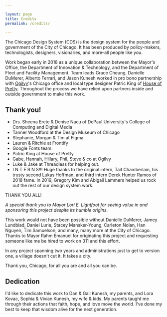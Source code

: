 ```yaml
---

layout: page
title: Credits
permalink: /credits/

---
```


The Chicago Design System (CDS) is the design system for the people and government of the City of Chicago. It has been produced by policy-makers, technologists, designers, visionaries, and more–all people like you.

Work began early in 2018 as a unique collaboration between the Mayor's Office, the Department of Innovation & Technology, and the Department of Fleet and Facility Management. Team leads Grace Cheung, Danielle DuMerer, Alberto Ferrari, and Jason Kunesh worked in pro bono partnership with [Ogilvy](https://ogilvy.com/)'s Chicago office and local type designer Patric King of [House of Pretty](https://xo.houseofpretty.com). Throughout the process we have relied upon partners inside and outside government to make this work.

## Thank you!

* Drs. Sheena Erete & Denise Nacu of DePaul University's College of Computing and Digital Media
* Tanner Woodford at the Design Museum of Chicago
* Stephanie, Morgan & Tim at Figma
* Lauren & Ritchie at Frontify
* Google Fonts team
* Patric King at House of Pretty
* Gabe, Hannah, Hillary, Phil, Steve & co at Ogilvy
* Luke & Jake at Threadless for helping out.
* I N T E R N S!!! Huge thanks to the original intern, Tait Chamberlain, his trusty second Lukas Hoffman, and third intern Derek Hunter Ramos of 2018 fame. In 2019, Gregory Kim and Abigail Lammers helped us rock out the rest of our design system work.

THANK YOU ALL!

_A special thank you to Mayor Lori E. Lightfoot for seeing value in and sponsoring this project despite its humble origins._

This work would not have been possible without Danielle DuMerer, Jamey Lundblad, Daniel Lurie, Stacey Mansker-Young, Carleton Nolan, Han Nguyen, Tim Samuelson, and many, many more at the City of Chicago. Thanks to Mayor Rahm Emanuel for originating this project and requesting someone like me be hired to work on 311 and this effort.

In any project spanning two years and administrations just to get to version one, a village doesn't cut it. It takes a city.

Thank you, Chicago, for all you are and all you can be. 


## Dedication

I'd like to dedicate this work to Dan & Gail Kunesh,  my parents, and Lora Kovac, Sophia & Vivian Kunesh, my wife & kids. My parents taught me through their actions that faith, hope, and love move the world. I've done my best to keep that wisdom alive for the next generation.


